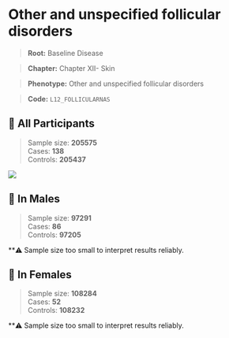 # Other and unspecified follicular disorders

> **Root:** Baseline Disease  

> **Chapter:** Chapter XII- Skin  

> **Phenotype:** Other and unspecified follicular disorders  

> **Code:** `L12_FOLLICULARNAS`

## 🧪 All Participants  
> Sample size: **205575**  
> Cases: **138**  
> Controls: **205437**
<img src="/Disease/Figures/ALL/Incidence/L12_FOLLICULARNAS.png"/>
<CsvTable src="/Disease/Data/ALL/Incidence/COX_L12_FOLLICULARNAS.csv" label="🔍 View full results" />

## 👨 In Males  
> Sample size: **97291**  
> Cases: **86**  
> Controls: **97205**

**⚠️ Sample size too small to interpret results reliably.


## 👩 In Females  
> Sample size: **108284**  
> Cases: **52**  
> Controls: **108232**

**⚠️ Sample size too small to interpret results reliably.

